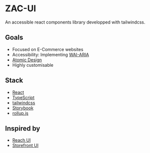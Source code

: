 # ZAC-UI

An accessible react components library developped with tailwindcss.

## Goals

- Focused on E-Commerce websites
- Accessibility: Implementing [WAI-ARIA](https://www.w3.org/TR/wai-aria-practices/) 
- [Atomic Design](https://bradfrost.com/blog/post/atomic-web-design/)
- Highly customisable

## Stack

- [React](https://reactjs.org/)
- [TypeScript](https://www.typescriptlang.org/)
- [tailwindcss](https://tailwindcss.com/)
- [Storybook](https://storybook.js.org/)
- [rollup.js](https://rollupjs.org/)
  
## Inspired by

- [Reach UI](https://reach.tech/)
- [Storefront UI](https://www.storefrontui.io/)